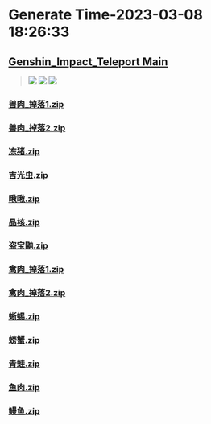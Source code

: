 # Generate Time-2023-03-08 18:26:33

## [Genshin_Impact_Teleport Main](https://github.com/Sam5440/Genshin_Impact_Teleport)

>![](https://komarev.com/ghpvc/?username=done439)
>![](https://komarev.com/ghpvc/?username=done438)
>![](https://komarev.com/ghpvc/?username=done437)

### [兽肉_掉落1.zip](https://raw.githubusercontent.com/Sam5440/Genshin_Impact_Teleport/download/AutoGeneratePoint/Points%28SortByItemKind%29%5Bver2.8%5D%5Bcn-en%5D%5B2022-10-19%5D/Teleport%20ALL%20Range15m%20y_offset_3m%20CN/%E5%8A%A8%E7%89%A9/%E5%85%BD%E8%82%89_%E6%8E%89%E8%90%BD1.zip)

### [兽肉_掉落2.zip](https://raw.githubusercontent.com/Sam5440/Genshin_Impact_Teleport/download/AutoGeneratePoint/Points%28SortByItemKind%29%5Bver2.8%5D%5Bcn-en%5D%5B2022-10-19%5D/Teleport%20ALL%20Range15m%20y_offset_3m%20CN/%E5%8A%A8%E7%89%A9/%E5%85%BD%E8%82%89_%E6%8E%89%E8%90%BD2.zip)

### [冻猪.zip](https://raw.githubusercontent.com/Sam5440/Genshin_Impact_Teleport/download/AutoGeneratePoint/Points%28SortByItemKind%29%5Bver2.8%5D%5Bcn-en%5D%5B2022-10-19%5D/Teleport%20ALL%20Range15m%20y_offset_3m%20CN/%E5%8A%A8%E7%89%A9/%E5%86%BB%E7%8C%AA.zip)

### [吉光虫.zip](https://raw.githubusercontent.com/Sam5440/Genshin_Impact_Teleport/download/AutoGeneratePoint/Points%28SortByItemKind%29%5Bver2.8%5D%5Bcn-en%5D%5B2022-10-19%5D/Teleport%20ALL%20Range15m%20y_offset_3m%20CN/%E5%8A%A8%E7%89%A9/%E5%90%89%E5%85%89%E8%99%AB.zip)

### [啾啾.zip](https://raw.githubusercontent.com/Sam5440/Genshin_Impact_Teleport/download/AutoGeneratePoint/Points%28SortByItemKind%29%5Bver2.8%5D%5Bcn-en%5D%5B2022-10-19%5D/Teleport%20ALL%20Range15m%20y_offset_3m%20CN/%E5%8A%A8%E7%89%A9/%E5%95%BE%E5%95%BE.zip)

### [晶核.zip](https://raw.githubusercontent.com/Sam5440/Genshin_Impact_Teleport/download/AutoGeneratePoint/Points%28SortByItemKind%29%5Bver2.8%5D%5Bcn-en%5D%5B2022-10-19%5D/Teleport%20ALL%20Range15m%20y_offset_3m%20CN/%E5%8A%A8%E7%89%A9/%E6%99%B6%E6%A0%B8.zip)

### [盗宝鼬.zip](https://raw.githubusercontent.com/Sam5440/Genshin_Impact_Teleport/download/AutoGeneratePoint/Points%28SortByItemKind%29%5Bver2.8%5D%5Bcn-en%5D%5B2022-10-19%5D/Teleport%20ALL%20Range15m%20y_offset_3m%20CN/%E5%8A%A8%E7%89%A9/%E7%9B%97%E5%AE%9D%E9%BC%AC.zip)

### [禽肉_掉落1.zip](https://raw.githubusercontent.com/Sam5440/Genshin_Impact_Teleport/download/AutoGeneratePoint/Points%28SortByItemKind%29%5Bver2.8%5D%5Bcn-en%5D%5B2022-10-19%5D/Teleport%20ALL%20Range15m%20y_offset_3m%20CN/%E5%8A%A8%E7%89%A9/%E7%A6%BD%E8%82%89_%E6%8E%89%E8%90%BD1.zip)

### [禽肉_掉落2.zip](https://raw.githubusercontent.com/Sam5440/Genshin_Impact_Teleport/download/AutoGeneratePoint/Points%28SortByItemKind%29%5Bver2.8%5D%5Bcn-en%5D%5B2022-10-19%5D/Teleport%20ALL%20Range15m%20y_offset_3m%20CN/%E5%8A%A8%E7%89%A9/%E7%A6%BD%E8%82%89_%E6%8E%89%E8%90%BD2.zip)

### [蜥蜴.zip](https://raw.githubusercontent.com/Sam5440/Genshin_Impact_Teleport/download/AutoGeneratePoint/Points%28SortByItemKind%29%5Bver2.8%5D%5Bcn-en%5D%5B2022-10-19%5D/Teleport%20ALL%20Range15m%20y_offset_3m%20CN/%E5%8A%A8%E7%89%A9/%E8%9C%A5%E8%9C%B4.zip)

### [螃蟹.zip](https://raw.githubusercontent.com/Sam5440/Genshin_Impact_Teleport/download/AutoGeneratePoint/Points%28SortByItemKind%29%5Bver2.8%5D%5Bcn-en%5D%5B2022-10-19%5D/Teleport%20ALL%20Range15m%20y_offset_3m%20CN/%E5%8A%A8%E7%89%A9/%E8%9E%83%E8%9F%B9.zip)

### [青蛙.zip](https://raw.githubusercontent.com/Sam5440/Genshin_Impact_Teleport/download/AutoGeneratePoint/Points%28SortByItemKind%29%5Bver2.8%5D%5Bcn-en%5D%5B2022-10-19%5D/Teleport%20ALL%20Range15m%20y_offset_3m%20CN/%E5%8A%A8%E7%89%A9/%E9%9D%92%E8%9B%99.zip)

### [鱼肉.zip](https://raw.githubusercontent.com/Sam5440/Genshin_Impact_Teleport/download/AutoGeneratePoint/Points%28SortByItemKind%29%5Bver2.8%5D%5Bcn-en%5D%5B2022-10-19%5D/Teleport%20ALL%20Range15m%20y_offset_3m%20CN/%E5%8A%A8%E7%89%A9/%E9%B1%BC%E8%82%89.zip)

### [鳗鱼.zip](https://raw.githubusercontent.com/Sam5440/Genshin_Impact_Teleport/download/AutoGeneratePoint/Points%28SortByItemKind%29%5Bver2.8%5D%5Bcn-en%5D%5B2022-10-19%5D/Teleport%20ALL%20Range15m%20y_offset_3m%20CN/%E5%8A%A8%E7%89%A9/%E9%B3%97%E9%B1%BC.zip)


